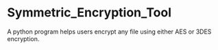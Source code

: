 # Symmetric_Encryption_Tool
A python program helps users encrypt any file using either AES or 3DES encryption.
